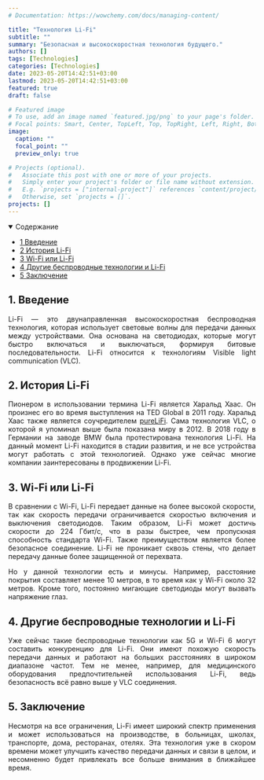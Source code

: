 ```yaml
---
# Documentation: https://wowchemy.com/docs/managing-content/

title: "Технология Li-Fi"
subtitle: ""
summary: "Безопасная и высокоскоростная технология будущего."
authors: []
tags: [Technologies]
categories: [Technologies]
date: 2023-05-20T14:42:51+03:00
lastmod: 2023-05-20T14:42:51+03:00
featured: true
draft: false

# Featured image
# To use, add an image named `featured.jpg/png` to your page's folder.
# Focal points: Smart, Center, TopLeft, Top, TopRight, Left, Right, BottomLeft, Bottom, BottomRight.
image:
  caption: ""
  focal_point: ""
  preview_only: true

# Projects (optional).
#   Associate this post with one or more of your projects.
#   Simply enter your project's folder or file name without extension.
#   E.g. `projects = ["internal-project"]` references `content/project/deep-learning/index.md`.
#   Otherwise, set `projects = []`.
projects: []
---
```

<details class="toc-inpage d-print-none  " open="">
<summary class="font-weight-bold">Содержание</summary>
<nav id="TableOfContents" class="nav flex-column">
<ul>
<li class="nav-item"><a href="#introduction" class="nav-link"><span class="section-num">1</span> Введение</a></li>
<li class="nav-item"><a href="#history_of_li-fi" class="nav-link"><span class="section-num">2</span> История Li-Fi</a></li>
<li class="nav-item"><a href="#wi-fi_or_li-fi" class="nav-link"><span class="section-num">3</span> Wi-Fi или Li-Fi</a></li>
<li class="nav-item"><a href="#other_technologies_and_li-fi" class="nav-link"><span class="section-num">4</span> Другие беспроводные технологии и Li-Fi</a></li>
<li class="nav-item"><a href="#conclusion" class="nav-link"><span class="section-num">5</span> Заключение</a></li>
</ul>
</nav>
</details>





<h2 id='introduction'><span class="section-num"><b>1</span>. Введение</b></h2>
<p align="justify">Li-Fi — это двунаправленная высокоскоростная беспроводная технология, которая использует световые волны для передачи данных между устройствами. Она основана на светодиодах, которые могут быстро включаться и выключаться, формируя битовые последовательности. Li-Fi относится к технологиям Visible light communication (VLC). </p>
<h2 id='history_of_li-fi'><span class="section-num"><b>2</span>. История Li-Fi</b></h2>
<p align="justify">Пионером в использовании термина Li-Fi является Харальд Хаас. Он произнес его во время выступления на TED Global в 2011 году. Харальд Хаас также является соучредителем <a href="https://www.purelifi.com/" target = "_blank">pureLiFi</a>. Сама технология VLC, о которой я упоминал выше была показана миру в 2012. В 2018 году в Германии на заводе BMW была протестирована технология Li-Fi. На данный момент Li-Fi находится в стадии развития, и не все устройства могут работать с этой технологией. Однако уже сейчас многие компании заинтересованы в продвижении Li-Fi. </p>

<h2 id='wi-fi_or_li-fi'><span class="section-num"><b>3</span>. Wi-Fi или Li-Fi</b></h2>
<p align="justify">В сравнении с Wi-Fi, Li-Fi передает данные на более высокой скорости, так как скорость передачи ограничивается скоростью включения и выключения светодиодов. Таким образом, Li-Fi может достичь скорости до 224 Гбит/с, что в разы быстрее, чем пропускная способность стандарта Wi-Fi. Также преимуществом является более безопасное соединение. Li-Fi не проникает сквозь стены, что делает передачу данные более защищенной от перехвата.</p>
<p align="justify">Но у данной технологии есть и минусы. Например, расстояние покрытия составляет менее 10 метров, в то время как у Wi-Fi около 32 метров. Кроме того, постоянно мигающие светодиоды могут вызвать напряжение глаз.</p>

<h2 id='other_technologies_and_li-fi'><span class="section-num"><b>4</span>. Другие беспроводные технологии и Li-Fi</b></h2>
<p align="justify">Уже сейчас такие беспроводные технологии как 5G и Wi-Fi 6 могут составить конкуренцию для Li-Fi. Они имеют похожую скорость передачи данных и работают на больших расстояниях в широком диапазоне частот. Тем не менее, например, для медицинского оборудования предпочтительней использования Li-Fi, ведь безопасность всё равно выше у VLC соединения.</p>
<h2 id='conclusion'><span class="section-num"><b>5</span>. Заключение</b></h2>
<p align="justify">Несмотря на все ограничения, Li-Fi имеет широкий спектр применения и может использоваться на производстве, в больницах, школах, транспорте, дома, ресторанах, отелях. Эта технология уже в скором времени может улучшить качество передачи данных и связи в целом, и несомненно будет привлекать все больше внимания в ближайшее время. </p>
